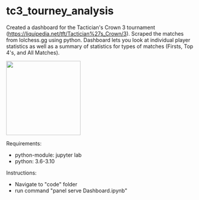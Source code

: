 # tc3_tourney_analysis

Created a dashboard for the Tactician's Crown 3 tournament (https://liquipedia.net/tft/Tactician%27s_Crown/3). Scraped the matches from lolchess.gg using python. Dashboard lets you look at individual player statistics as well as a summary of statistics for types of matches (Firsts, Top 4's, and All Matches).

<img src="[./images/player_photo.jpeg](https://github.com/Injungahn/tc3_tourney_analysis/blob/main/images/placing_photo.jpeg)" width="200" />

Requirements: 
- python-module: jupyter lab
- python: 3.6-3.10 

Instructions:

- Navigate to "code" folder
- run command "panel serve Dashboard.ipynb"
